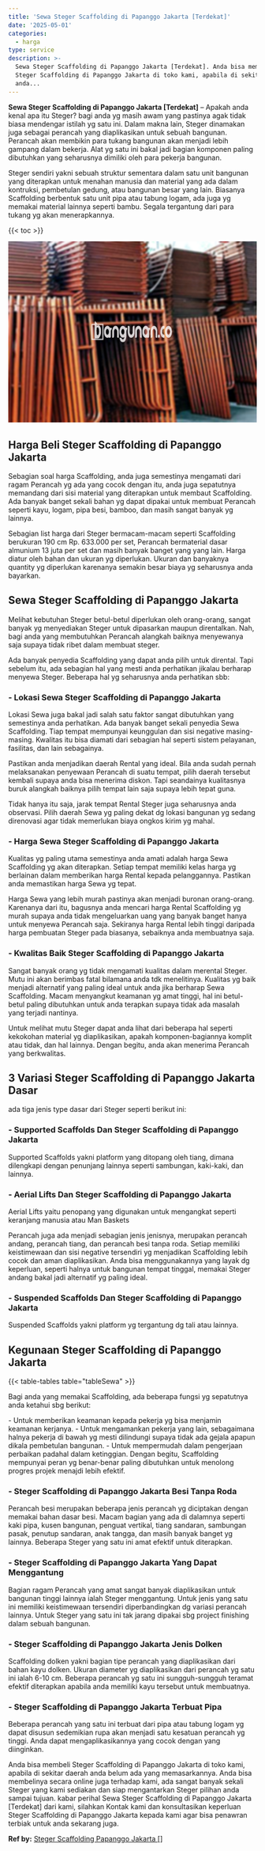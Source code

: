 ```yaml
---
title: 'Sewa Steger Scaffolding di Papanggo Jakarta [Terdekat]'
date: '2025-05-01'
categories:
  - harga
type: service
description: >-
  Sewa Steger Scaffolding di Papanggo Jakarta [Terdekat]. Anda bisa membeli
  Steger Scaffolding di Papanggo Jakarta di toko kami, apabila di sekitar daerah
  anda...
---
```


**Sewa Steger Scaffolding di Papanggo Jakarta \[Terdekat\]** – Apakah anda kenal apa itu Steger? bagi anda yg masih awam yang pastinya agak tidak biasa mendengar istilah yg satu ini. Dalam makna lain, Steger dinamakan juga sebagai perancah yang diaplikasikan untuk sebuah bangunan. Perancah akan membikin para tukang bangunan akan menjadi lebih gampang dalam bekerja. Alat yg satu ini bakal jadi bagian komponen paling dibutuhkan yang seharusnya dimiliki oleh para pekerja bangunan.

Steger sendiri yakni sebuah struktur sementara dalam satu unit bangunan yang diterapkan untuk menahan manusia dan material yang ada dalam kontruksi, pembetulan gedung, atau bangunan besar yang lain. Biasanya Scaffolding berbentuk satu unit pipa atau tabung logam, ada juga yg memakai material lainnya seperti bambu. Segala tergantung dari para tukang yg akan menerapkannya.

{{< toc >}}

![Sewa Steger Scaffolding di Papanggo Jakarta [Terdekat]](/images/sewa-scaffolding-steger-12.png)

## Harga Beli Steger Scaffolding di Papanggo Jakarta

Sebagian soal harga Scaffolding, anda juga semestinya mengamati dari ragam Perancah yg ada yang cocok dengan itu, anda juga sepatutnya memandang dari sisi material yang diterapkan untuk membaut Scaffolding. Ada banyak banget sekali bahan yg dapat dipakai untuk membuat Perancah seperti kayu, logam, pipa besi, bamboo, dan masih sangat banyak yg lainnya.

Sebagian list harga dari Steger bermacam-macam seperti Scaffolding berukuran 190 cm Rp. 633.000 per set, Perancah bermaterial dasar almunium 13 juta per set dan masih banyak banget yang yang lain. Harga diatur oleh bahan dan ukuran yg diperlukan. Ukuran dan banyaknya quantity yg diperlukan karenanya semakin besar biaya yg seharusnya anda bayarkan.

## Sewa Steger Scaffolding di Papanggo Jakarta

Melihat kebutuhan Steger betul-betul diperlukan oleh orang-orang, sangat banyak yg menyediakan Steger untuk dipasarkan maupun direntalkan. Nah, bagi anda yang membutuhkan Perancah alangkah baiknya menyewanya saja supaya tidak ribet dalam membuat steger.

Ada banyak penyedia Scaffolding yang dapat anda pilih untuk dirental. Tapi sebelum itu, ada sebagian hal yang mesti anda perhatikan jikalau berharap menyewa Steger. Beberapa hal yg seharusnya anda perhatikan sbb:

### \- Lokasi Sewa Steger Scaffolding di Papanggo Jakarta

Lokasi Sewa juga bakal jadi salah satu faktor sangat dibutuhkan yang semestinya anda perhatikan. Ada banyak banget sekali penyedia Sewa Scaffolding. Tiap tempat mempunyai keunggulan dan sisi negative masing-masing. Kwalitas itu bisa diamati dari sebagian hal seperti sistem pelayanan, fasilitas, dan lain sebagainya.

Pastikan anda menjadikan daerah Rental yang ideal. Bila anda sudah pernah melaksanakan penyewaan Perancah di suatu tempat, pilih daerah tersebut kembali supaya anda bisa menerima diskon. Tapi seandainya kualitasnya buruk alangkah baiknya pilih tempat lain saja supaya lebih tepat guna.

Tidak hanya itu saja, jarak tempat Rental Steger juga seharusnya anda observasi. Pilih daerah Sewa yg paling dekat dg lokasi bangunan yg sedang direnovasi agar tidak memerlukan biaya ongkos kirim yg mahal.

### \- Harga Sewa Steger Scaffolding di Papanggo Jakarta

Kualitas yg paling utama semestinya anda amati adalah harga Sewa Scaffolding yg akan diterapkan. Setiap tempat memiliki kelas harga yg berlainan dalam memberikan harga Rental kepada pelanggannya. Pastikan anda memastikan harga Sewa yg tepat.

Harga Sewa yang lebih murah pastinya akan menjadi buronan orang-orang. Karenanya dari itu, bagusnya anda mencari harga Rental Scaffolding yg murah supaya anda tidak mengeluarkan uang yang banyak banget hanya untuk menyewa Perancah saja. Sekiranya harga Rental lebih tinggi daripada harga pembuatan Steger pada biasanya, sebaiknya anda membuatnya saja.

### \- Kwalitas Baik Steger Scaffolding di Papanggo Jakarta

Sangat banyak orang yg tidak mengamati kualitas dalam merental Steger. Mutu ini akan berimbas fatal bilamana anda tdk menelitinya. Kualitas yg baik menjadi alternatif yang paling ideal untuk anda jika berharap Sewa Scaffolding. Macam menyangkut keamanan yg amat tinggi, hal ini betul-betul paling dibutuhkan untuk anda terapkan supaya tidak ada masalah yang terjadi nantinya.

Untuk melihat mutu Steger dapat anda lihat dari beberapa hal seperti kekokohan material yg diaplikasikan, apakah komponen-bagiannya komplit atau tidak, dan hal lainnya. Dengan begitu, anda akan menerima Perancah yang berkwalitas.

## 3 Variasi Steger Scaffolding di Papanggo Jakarta Dasar

ada tiga jenis type dasar dari Steger seperti berikut ini:

### \- Supported Scaffolds Dan Steger Scaffolding di Papanggo Jakarta

Supported Scaffolds yakni platform yang ditopang oleh tiang, dimana dilengkapi dengan penunjang lainnya seperti sambungan, kaki-kaki, dan lainnya.

### \- Aerial Lifts Dan Steger Scaffolding di Papanggo Jakarta

Aerial Lifts yaitu penopang yang digunakan untuk mengangkat seperti keranjang manusia atau Man Baskets

Perancah juga ada menjadi sebagian jenis jenisnya, merupakan perancah andang, perancah tiang, dan perancah besi tanpa roda. Setiap memiliki keistimewaan dan sisi negative tersendiri yg menjadikan Scaffolding lebih cocok dan aman diaplikasikan. Anda bisa menggunakannya yang layak dg keperluan, seperti halnya untuk bangunan tempat tinggal, memakai Steger andang bakal jadi alternatif yg paling ideal.

### \- Suspended Scaffolds Dan Steger Scaffolding di Papanggo Jakarta

Suspended Scaffolds yakni platform yg tergantung dg tali atau lainnya.

## Kegunaan Steger Scaffolding di Papanggo Jakarta

{{< table-tables table="tableSewa" >}}

Bagi anda yang memakai Scaffolding, ada beberapa fungsi yg sepatutnya anda ketahui sbg berikut:

\- Untuk memberikan keamanan kepada pekerja yg bisa menjamin keamanan kerjanya. - Untuk mengamankan pekerja yang lain, sebagaimana halnya pekerja di bawah yg mesti dilindungi supaya tidak ada gejala apapun dikala pembetulan bangunan. - Untuk mempermudah dalam pengerjaan perbaikan padahal dalam ketinggian. Dengan begitu, Scaffolding mempunyai peran yg benar-benar paling dibutuhkan untuk menolong progres projek menajdi lebih efektif.

### \- Steger Scaffolding di Papanggo Jakarta Besi Tanpa Roda

Perancah besi merupakan beberapa jenis perancah yg diciptakan dengan memakai bahan dasar besi. Macam bagian yang ada di dalamnya seperti kaki pipa, kusen bangunan, penguat vertikal, tiang sandaran, sambungan pasak, penutup sandaran, anak tangga, dan masih banyak banget yg lainnya. Beberapa Steger yang satu ini amat efektif untuk diterapkan.

### \- Steger Scaffolding di Papanggo Jakarta Yang Dapat Menggantung

Bagian ragam Perancah yang amat sangat banyak diaplikasikan untuk bangunan tinggi lainnya ialah Steger menggantung. Untuk jenis yang satu ini memiliki keistimewaan tersendiri diperbandingkan dg variasi perancah lainnya. Untuk Steger yang satu ini tak jarang dipakai sbg project finishing dalam sebuah bangunan.

### \- Steger Scaffolding di Papanggo Jakarta Jenis Dolken

Scaffolding dolken yakni bagian tipe perancah yang diaplikasikan dari bahan kayu dolken. Ukuran diameter yg diaplikasikan dari perancah yg satu ini ialah 6-10 cm. Beberapa perancah yg satu ini sungguh-sungguh teramat efektif diterapkan apabila anda memiliki kayu tersebut untuk membuatnya.

### \- Steger Scaffolding di Papanggo Jakarta Terbuat Pipa

Beberapa perancah yang satu ini terbuat dari pipa atau tabung logam yg dapat disusun sedemikian rupa akan menjadi satu kesatuan perancah yg tinggi. Anda dapat mengaplikasikannya yang cocok dengan yang diinginkan.

Anda bisa membeli Steger Scaffolding di Papanggo Jakarta di toko kami, apabila di sekitar daerah anda belum ada yang memasarkannya. Anda bisa membelinya secara online juga terhadap kami, ada sangat banyak sekali Steger yang kami sediakan dan siap mengantarkan Steger pilihan anda sampai tujuan. kabar perihal Sewa Steger Scaffolding di Papanggo Jakarta \[Terdekat\] dari kami, silahkan Kontak kami dan konsultasikan keperluan Steger Scaffolding di Papanggo Jakarta kepada kami agar bisa penawran terbiak untuk anda sekarang juga.

**Ref by:** [Steger Scaffolding Papanggo Jakarta []](https://id.wikipedia.org/wiki/Steger)
